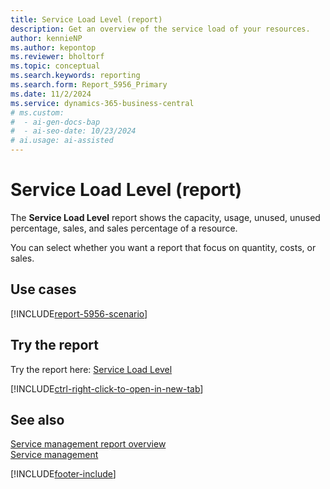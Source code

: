 ```yaml
---
title: Service Load Level (report)
description: Get an overview of the service load of your resources.
author: kennieNP
ms.author: kepontop
ms.reviewer: bholtorf
ms.topic: conceptual
ms.search.keywords: reporting
ms.search.form: Report_5956_Primary
ms.date: 11/2/2024
ms.service: dynamics-365-business-central
# ms.custom:
#  - ai-gen-docs-bap
#  - ai-seo-date: 10/23/2024
# ai.usage: ai-assisted
---
```


# Service Load Level (report)

The **Service Load Level** report shows the capacity, usage, unused, unused percentage, sales, and sales percentage of a resource. 

You can select whether you want a report that focus on quantity, costs, or sales.


## Use cases

[!INCLUDE[report-5956-scenario](../includes/report-5956-scenario-include.md)]

<!-- 

Prompt

Below is a report in an ERP system. Provide 3-4 use cases for different personas working with project management or finance for projects.

Format like this:    
  
As a <persona>, use the report to    
* use case 1  
* use case 2    

Do not capitalize the persona names. 

Do not start lines with "Use the data to"

## Report name
Service Load Level

## Report description


### What the report does

### Use cases


Please include your data sources and URLs

-->


## Try the report

Try the report here: [Service Load Level](https://businesscentral.dynamics.com?report=5956)

[!INCLUDE[ctrl-right-click-to-open-in-new-tab](../includes/ctrl-right-click-to-open-in-new-tab.md)]


## See also

[Service management report overview](../service-reports.md)   
[Service management](../service-service.md)    

[!INCLUDE[footer-include](../includes/footer-banner.md)]